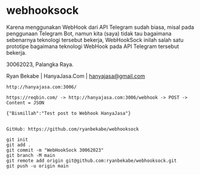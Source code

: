 # webhooksock

Karena menggunakan WebHook dari API Telegram sudah biasa,
misal pada penggunaan Telegram Bot,
namun kita (saya) tidak tau bagaimana sebenarnya teknologi tersebut bekerja,
WebHookSock inilah salah satu prototipe bagaimana teknologi WebHook pada API Telegram tersebut bekerja.

30062023, Palangka Raya.

Ryan Bekabe | HanyaJasa.Com | hanyajasa@gmail.com



```
http://hanyajasa.com:3006/

https://reqbin.com/ -> http://hanyajasa.com:3006/webhook -> POST -> Content = JSON

{"Bismillah":"Test post to Webhook HanyaJasa"}


GitHub: https://github.com/ryanbekabe/webhooksock

git init
git add .
git commit -m "WebHookSock 30062023"
git branch -M main
git remote add origin git@github.com:ryanbekabe/webhooksock.git
git push -u origin main
```

